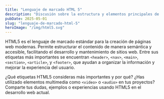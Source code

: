```yaml
---
title: "Lenguaje de marcado HTML 5"
description: "Discusión sobre la estructura y elementos principales de HTML5."
pubDate: 2025-05-01
slug: "lenguaje-de-marcado-html-5"
heroImage: "/img/html5.svg"
---
```


HTML5 es el lenguaje de marcado estándar para la creación de páginas web modernas. Permite estructurar el contenido de manera semántica y accesible, facilitando el desarrollo y mantenimiento de sitios web. Entre sus etiquetas más importantes se encuentran `<header>`, `<nav>`, `<main>`, `<section>`, `<article>`, y `<footer>`, que ayudan a organizar la información y mejorar la experiencia del usuario.

¿Qué etiquetas HTML5 consideras más importantes y por qué? ¿Has utilizado elementos multimedia como `<video>` o `<audio>` en tus proyectos? Comparte tus dudas, ejemplos o experiencias usando HTML5 en el desarrollo web actual.
